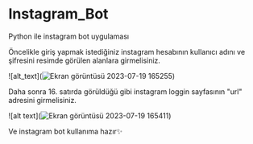 # Instagram_Bot
Python ile instagram bot uygulaması

Öncelikle giriş yapmak istediğiniz instagram hesabının kullanıcı adını ve şifresini resimde görülen alanlara girmelisiniz.

![alt_text](![Ekran görüntüsü 2023-07-19 165255](https://github.com/karaozan09/Instagram_Bot/assets/95549258/a4b68fe2-ee14-46fc-9e6b-ec9d4005d026))


Daha sonra 16. satırda görüldüğü gibi instagram loggin sayfasının "url" adresini girmelisiniz.

![alt text](![Ekran görüntüsü 2023-07-19 165411](https://github.com/karaozan09/Instagram_Bot/assets/95549258/e6e862a8-93c0-40ff-a2ba-119bcf5eb17f))


Ve instagram bot kullanıma hazır✨
